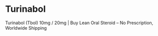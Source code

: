 # Turinabol
Turinabol (Tbol) 10mg / 20mg | Buy Lean Oral Steroid – No Prescription, Worldwide Shipping
